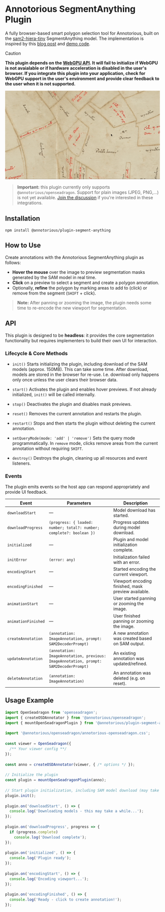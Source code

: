 # Annotorious SegmentAnything Plugin

A fully browser-based smart polygon selection tool for Annotorious, built on the [sam2-hiera-tiny](https://huggingface.co/g-ronimo/sam2-tiny) SegmentAnything model. The implementation is inspired by this [blog post](https://medium.com/@geronimo7/in-browser-image-segmentation-with-segment-anything-model-2-c72680170d92) and [demo code](https://github.com/geronimi73/next-sam).

> [!CAUTION] 
> **This plugin depends on the [WebGPU API](https://developer.mozilla.org/en-US/docs/Web/API/WebGPU_API). It will fail to initialize if WebGPU is not avaialable or if hardware acceleration is disabled in the user's browser. If you integrate this plugin into your application, check for WebGPU support in the user's environment and provide clear feedback to the user when it is not supported.**

![Demo](/screenshot.gif "Demo screenshot")

> **Important:** this plugin currently only supports `@annotorious/openseadragon`. Support for 
> plain images (JPEG, PNG,...) is not yet available. [Join the discussion](https://github.com/orgs/annotorious/discussions) if you're interested in these integrations.

## Installation

```
npm install @annotorious/plugin-segment-anything
```

## How to Use

Create annotations with the Annotorious SegmentAnything plugin as follows:

- **Hover the mouse** over the image to preview segmentation masks generated by the SAM model in real time.
- **Click** on a preview to select a segment and create a polygon annotation.
- Optionally, **refine** the polygon by marking areas to add to (click) or remove from the segment (`SHIFT` + click).

> **Note:** After panning or zooming the image, the plugin needs some time to re-encode the new viewport for segmentation.

## API

This plugin is designed to be **headless**: it provides the core segmentation functionality but requires implementers to build their own UI for interaction.

### Lifecycle & Core Methods

- `init()`
  Starts initializing the plugin, including download of the SAM models (approx. 150MB). This can take some time. After download, models are stored in the browser for re-use. I.e. download only happens only once unless the user clears their browser data.

- `start()`
  Activates the plugin and enables hover previews. If not already initialized, `init()` will be called internally.

- `stop()`
  Deactivates the plugin and disables mask previews.

- `reset()`
  Removes the current annotation and restarts the plugin.

- `restart()`
  Stops and then starts the plugin without deleting the current annotation.

- `setQueryMode(mode: 'add' | 'remove')`
  Sets the query mode programmatically. In `remove` mode, clicks remove areas from the current annotation without requiring `SHIFT`. 

- `destroy()`
  Destroys the plugin, cleaning up all resources and event listeners.

### Events

The plugin emits events so the host app can respond appropriately and provide UI feedback.


| Event               | Parameters                                                                            | Description                                         |
| ------------------- | ------------------------------------------------------------------------------------- | --------------------------------------------------- |
| `downloadStart`     | —                                                                                     | Model download has started.                         |
| `downloadProgress`  | `(progress: { loaded: number; total?: number; complete?: boolean })`                  | Progress updates during model download.    |
| `initialized`       | —                                                                                     | Plugin and model initialization complete.           |
| `initError`         | `(error: any)`                                                                        | Initialization failed with an error.                |
| `encodingStart`     | —                                                                                     | Started encoding the current viewport.   |
| `encodingFinished`  | —                                                                                     | Viewport encoding finished, mask preview available. |
| `animationStart`    | —                                                                                     | User started panning or zooming the image.          |
| `animationFinished` | —                                                                                     | User finished panning or zooming the image.         |
| `createAnnotation`  | `(annotation: ImageAnnotation, prompt: SAM2DecoderPrompt)`                            | A new annotation was created based on SAM output.   |
| `updateAnnotation`  | `(annotation: ImageAnnotation, previous: ImageAnnotation, prompt: SAM2DecoderPrompt)` | An existing annotation was updated/refined.         |
| `deleteAnnotation`  | `(annotation: ImageAnnotation)`                                                       | An annotation was deleted (e.g. on reset).         |

## Usage Example

```ts
import OpenSeadragon from 'openseadragon';
import { createOSDAnnotator } from '@annotorious/openseadragon';
import { mountOpenSeadragonPlugin } from '@annotorious/plugin-segment-anything/openseadragon';

import '@annotorious/openseadragon/annotorious-openseadragon.css';

const viewer = OpenSeadragon({
  /** Your viewer config **/
});

const anno = createOSDAnnotator(viewer, { /* options */ });

// Initialize the plugin
const plugin = mountOpenSeadragonPlugin(anno);

// Start plugin initialization, including SAM model download (may take a while!)
plugin.init();

plugin.on('downloadStart', () => {
  console.log('Downloading models - this may take a while...');
});

plugin.on('downloadProgress', progress => {
  if (progress.complete)
    console.log('Download complete');
});

plugin.on('initialized', () => {
  console.log('Plugin ready');
});

plugin.on('encodingStart', () => {
  console.log('Encoding viewport...');
});

plugin.on('encodingFinished', () => {
  console.log('Ready - click to create annotation!');
});
```
